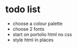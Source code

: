 # todo list

* choose a colour palette
* choose 2 fonts
* start on portolio html no css
* style html in places
